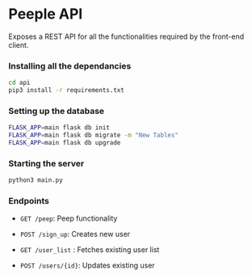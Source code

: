 # Peeple API

Exposes a REST API for all the functionalities required by the front-end client.

### Installing all the dependancies

```sh
cd api
pip3 install -r requirements.txt
```
### Setting up the database

```sh
FLASK_APP=main flask db init
FLASK_APP=main flask db migrate -m "New Tables"
FLASK_APP=main flask db upgrade
```
### Starting the server

```sh
python3 main.py
```
### Endpoints

- `GET /peep`: Peep functionality

- `POST /sign_up`: Creates new user

- `GET /user_list` : Fetches existing user list

- `POST /users/{id}`: Updates existing user
